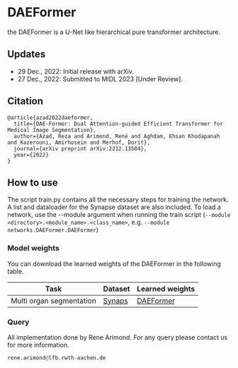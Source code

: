 # DAEFormer

the DAEFormer is a U-Net like hierarchical pure transformer architecture.



## Updates
- 29 Dec., 2022: Initial release with arXiv.
- 27 Dec., 2022: Submitted to MIDL 2023 [Under Review].


## Citation
```
@article{azad2022daeformer,
  title={DAE-Former: Dual Attention-guided Efficient Transformer for Medical Image Segmentation},
  author={Azad, Reza and Arimond, René and Aghdam, Ehsan Khodapanah and Kazerouni, Amirhosein and Merhof, Dorit},
  journal={arXiv preprint arXiv:2212.13504},
  year={2022}
}
```

## How to use

The script train.py contains all the necessary steps for training the network. A list and dataloader for the Synapse dataset are also included.
To load a network, use the --module argument when running the train script (``--module <directory>.<module_name>.<class_name>``, e.g. ``--module networks.DAEFormer.DAEFormer``)





### Model weights
You can download the learned weights of the DAEFormer in the following table. 

Task | Dataset |Learned weights
------------ | -------------|----
Multi organ segmentation | [Synaps](http://www.isi.uu.nl/Research/Databases/DRIVE/) |[DAEFormer]()




### Query
All implementation done by Rene Arimond. For any query please contact us for more information.

```python
rene.arimond@lfb.rwth-aachen.de

```
